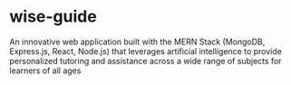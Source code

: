 # wise-guide
An innovative web application built with the MERN Stack (MongoDB, Express.js, React, Node.js) that leverages artificial intelligence to provide personalized tutoring and assistance across a wide range of subjects for learners of all ages
